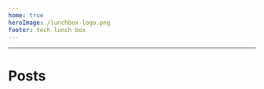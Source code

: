```yaml
---
home: true
heroImage: /lunchbox-logo.png
footer: tech lunch box
---
```


---

# Posts

<Articles :count="3" />
